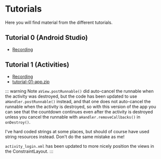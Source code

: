 # Tutorials
Here you will find material from the different tutorials.

## Tutorial 0 (Android Studio)
* [Recording](https://ju.instructure.com/courses/3421/pages/tutorial-recordings?module_item_id=78645)

## Tutorial 1 (Activities)
* [Recording](https://ju.instructure.com/courses/3421/pages/tutorial-recordings?module_item_id=78645)
* [tutorial-01-app.zip](./static-files/tutorials/tutorial-01-app.zip)

::: warning Note
`aView.postRunnable()` did auto-cancel the runnable when the activity was destroyed, but the code has been updated to use `aHandler.postRunnable()` instead, and that one does not auto-cancel the runnable when the activity is destroyed, so with this version of the app you can see that the countdown continues even after the activity is destroyed unless you cancel the runnable with `aHandler.removeCallbacks()` in `onDestroy()`.

I've hard coded strings at some places, but should of course have used string resources instead. Don't do the same mistake as me!

`activity_login.xml` has been updated to more nicely position the views in the ConstraintLayout.
:::
